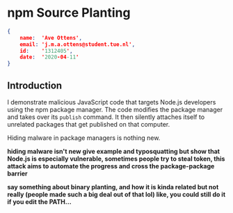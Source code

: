 # npm Source Planting

```json
{
    name:  'Ave Ottens',
    email: 'j.m.a.ottens@student.tue.nl',
    id:    '1312405',
    date:  '2020-04-11'
}
```

## Introduction

I demonstrate malicious JavaScript code that targets Node.js developers using the npm package manager. The code modifies the package manager and takes over its `publish` command. It then silently attaches itself to unrelated packages that get published on that computer.

Hiding malware in package managers is nothing new.



  **hiding malware isn't new give example and typosquatting but show that Node.js is especially vulnerable, sometimes people try to steal token, this attack aims to automate the progress and cross the package-package barrier**

**say something about binary planting, and how it is kinda related but not really (people made such a big deal out of that lol) like, you could still do it if you edit the PATH...**